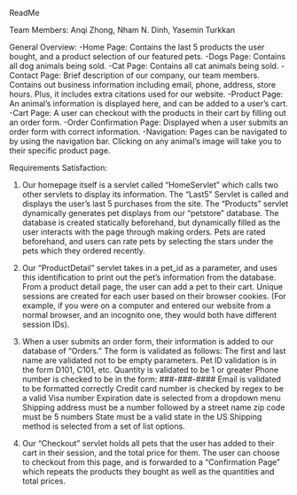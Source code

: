 ReadMe

Team Members: Anqi Zhong, Nham N. Dinh, Yasemin Turkkan

General Overview:
-Home Page: Contains the last 5 products the user bought, and a product selection of our featured pets.
-Dogs Page: Contains all dog animals being sold.
-Cat Page: Contains all cat animals being sold.
-Contact Page: Brief description of our company, our team members. Contains out business information including email, phone, address, store hours. Plus, it includes extra citations used for our website.
-Product Page: An animal’s information is displayed here, and can be added to a user’s cart.
-Cart Page: A user can checkout with the products in their cart by filling out an order form.
-Order Confirmation Page: Displayed when a user submits an order form with correct information.
-Navigation: Pages can be navigated to by using the navigation bar. Clicking on any animal’s image will take you to their specific product page.
 
Requirements Satisfaction:

1. Our homepage itself is a servlet called “HomeServlet” which calls two other servlets to display its information. The “Last5” Servlet is called and displays the user’s last 5 purchases from the site. The “Products” servlet dynamically generates pet displays from our “petstore” database. The database is created statically beforehand, but dynamically filled as the user interacts with the page through making orders. Pets are rated beforehand, and users can rate pets by selecting the stars under the pets which they ordered recently.

2. Our “ProductDetail” servlet takes in a pet_id as a parameter, and uses this identification to print out the pet’s information from the database. From a product detail page, the user can add a pet to their cart. Unique sessions are created for each user based on their browser cookies. (For example, if you were on a computer and entered our website from a normal browser, and an incognito one, they would both have different session IDs).

3. When a user submits an order form, their information is added to our database of “Orders.” The form is validated as follows:
    The first and last name are validated not to be empty parameters.
    Pet ID validation is in the form D101, C101, etc.
    Quantity is validated to be 1 or greater
    Phone number is checked to be in the form: ###-###-####
    Email is validated  to be formatted correctly
    Credit card number is checked by regex to be a valid Visa number
    Expiration date is selected from a dropdown menu
    Shipping address must be a number followed by a street name
    zip code must be 5 numbers
    State must be a valid state in the US
    Shipping method is selected from a set of list options.

4. Our “Checkout” servlet holds all pets that the user has added to their cart in their session, and the total price for them. The user can choose to checkout from this page, and is forwarded to a “Confirmation Page” which repeats the products they bought as well as the quantities and total prices.

